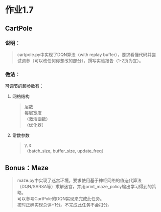 # 作业1.7
## CartPole
### 说明：
> cartpole.py中实现了DQN算法（with replay buffer），要求看懂代码并尝试调参（可以改任何你想改的部分），撰写实验报告（1-2页为宜）。
### 做法：
可调节的超参数有：
1. 网络结构
    > 层数<br>
    > 每层宽度<br>
    > （激活函数）<br>
    > （优化器）
2. 常数参数
    > γ, ε<br>
    > （batch_size, buffer_size, update_freq）

## Bonus：Maze
> maze.py中实现了迷宫环境。要求使用基于神经网络的值迭代算法（DQN/SARSA等）求解迷宫，并用print_maze_policy输出学习得到的策略。<br>
> 可以参考CartPole的DQN实现来完成此任务。<br>
> 按时正确实现总评+1分。不完成此任务不会扣分。